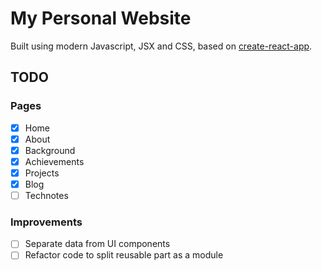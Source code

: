 # My Personal Website

Built using modern Javascript, JSX and CSS, based on [create-react-app](https://github.com/facebook/create-react-app). 

## TODO

### Pages
- [x] Home
- [x] About
- [x] Background
- [x] Achievements
- [x] Projects
- [x] Blog
- [ ] Technotes

### Improvements
- [ ] Separate data from UI components
- [ ] Refactor code to split reusable part as a module